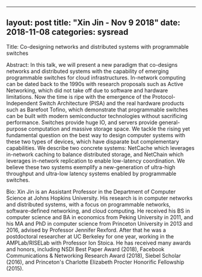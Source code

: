 
---
layout: post
title: "Xin Jin - Nov 9 2018"
date: 2018-11-08
categories: sysread
---

Title: Co-designing networks and distributed systems with programmable switches

Abstract:
In this talk, we will present a new paradigm that co-designs networks and distributed systems with the capability of emerging programmable switches for cloud infrastructures. In-network computing can be dated back to the 1990s with research proposals such as Active Networking, which did not take off due to software and hardware limitations. Now the time is ripe with the emergence of the Protocol-Independent Switch Architecture (PISA) and the real hardware products such as Barefoot Tofino, which demonstrate that programmable switches can be built with modern semiconductor technologies without sacrificing performance. Switches provide huge IO, and servers provide general-purpose computation and massive storage space. We tackle the rising yet fundamental question on the best way to design computer systems with these two types of devices, which have disparate but complementary capabilities. We describe two concrete systems: NetCache which leverages in-network caching to balance distributed storage, and NetChain which leverages in-network replication to enable low-latency coordination. We believe these two systems exemplify a new-generation of ultra-high throughput and ultra-low latency systems enabled by programmable switches.

Bio:
Xin Jin is an Assistant Professor in the Department of Computer Science at Johns Hopkins University. His research is in computer networks and distributed systems, with a focus on programmable networks, software-defined networking, and cloud computing. He received his BS in computer science and BA in economics from Peking University in 2011, and his MA and PhD in computer science from Princeton University in 2013 and 2016, advised by Professor Jennifer Rexford. After that he was a postdoctoral researcher at UC Berkeley for one year, working in the AMPLab/RISELab with Professor Ion Stoica. He has received many awards and honors, including NSDI Best Paper Award (2018), Facebook Communications & Networking Research Award (2018), Siebel Scholar (2016), and Princeton's Charlotte Elizabeth Procter Honorific Fellowship (2015).
